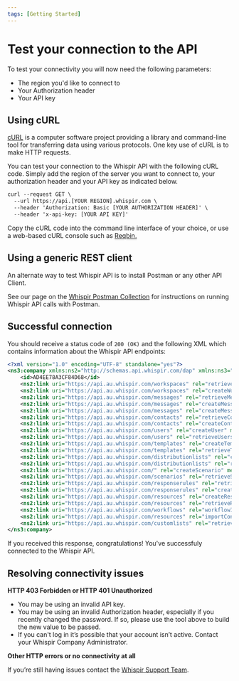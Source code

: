 ```yaml
---
tags: [Getting Started]
---
```


# Test your connection to the API

To test your connectivity you will now need the following parameters:

- The region you'd like to connect to
- Your Authorization header
- Your API key

## Using cURL

[cURL](https://en.wikipedia.org/wiki/CURL) is a computer software project providing a library and command-line tool for transferring data using various protocols. One key use of cURL is to make HTTP requests.

You can test your connection to the Whispir API with the following cURL code. Simply add the region of the server you want to connect to, your authorization header and your API key as indicated below. 

```html
curl --request GET \
  --url https://api.[YOUR REGION].whispir.com \
  --header 'Authorization: Basic [YOUR AUTHORIZATION HEADER]' \
  --header 'x-api-key: [YOUR API KEY]'
```
Copy the cURL code into the command line interface of your choice, or use a web-based cURL console such as [Reqbin.](https://reqbin.com/curl)

## Using a generic REST client

An alternate way to test Whispir API is to install Postman or any other API Client.

See our page on the [Whispir Postman Collection](Whispir-API-Postman-Collection.md) for instructions on running Whispir API calls with Postman.

## Successful connection

You should receive a status code of `200 (OK)` and the following XML which contains information about the Whispir API endpoints:

```xml
<?xml version="1.0" encoding="UTF-8" standalone="yes"?>
<ns3:company xmlns:ns2="http://schemas.api.whispir.com/dap" xmlns:ns3="http://schemas.api.whispir.com">
    <id>AD4EE78A3CF84D68</id>
    <ns2:link uri="https://api.au.whispir.com/workspaces" rel="retrieveWorkspaces" method="GET"/>
    <ns2:link uri="https://api.au.whispir.com/workspaces" rel="createWorkspaces" method="POST" type="application/vnd.whispir.workspace-v1+xml,application/vnd.whispir.workspace-v1+json"/>
    <ns2:link uri="https://api.au.whispir.com/messages" rel="retrieveMessage" method="GET"/>
    <ns2:link uri="https://api.au.whispir.com/messages" rel="createMessage" method="POST" type="application/vnd.whispir.message-v1+xml,application/vnd.whispir.message-v1+json"/>
    <ns2:link uri="https://api.au.whispir.com/messages" rel="createMessage" method="POST" type="application/vnd.whispir.bulkmessage-v1+xml,application/vnd.whispir.bulkmessage-v1+json"/>
    <ns2:link uri="https://api.au.whispir.com/contacts" rel="retrieveContacts" method="GET"/>
    <ns2:link uri="https://api.au.whispir.com/contacts" rel="createContact" method="POST" type="application/vnd.whispir.contact-v1+xml,application/vnd.whispir.contact-v1+json"/>
    <ns2:link uri="https://api.au.whispir.com/users" rel="createUser" method="POST" type="application/vnd.whispir.user-v1+xml,application/vnd.whispir.user-v1+json"/>
    <ns2:link uri="https://api.au.whispir.com/users" rel="retrieveUsers" method="GET"/>
    <ns2:link uri="https://api.au.whispir.com/templates" rel="createTemplate" method="POST" type="application/vnd.whispir.template-v1+xml,application/vnd.whispir.template-v1+json"/>
    <ns2:link uri="https://api.au.whispir.com/templates" rel="retrieveTemplates" method="GET"/>
    <ns2:link uri="https://api.au.whispir.com/distributionlists" rel="createDistList" method="POST" type="application/vnd.whispir.distributionlist-v1+xml,application/vnd.whispir.distributionlist-v1+json"/>
    <ns2:link uri="https://api.au.whispir.com/distributionlists" rel="retrieveDistLists" method="GET"/>
    <ns2:link uri="https://api.au.whispir.com/" rel="createScenario" method="POST" type="application/vnd.whispir.scenario-v1+xml,application/vnd.whispir.scenario-v1+json"/>
    <ns2:link uri="https://api.au.whispir.com/scenarios" rel="retrieveScenarios" method="GET"/>
    <ns2:link uri="https://api.au.whispir.com/responserules" rel="retrieveResponseRules" method="GET"/>
    <ns2:link uri="https://api.au.whispir.com/responserules" rel="createResponseRule" method="POST" type="application/vnd.whispir.responserule-v1+xml,application/vnd.whispir.responserule-v1+json"/>
    <ns2:link uri="https://api.au.whispir.com/resources" rel="createResource" method="POST" type="application/vnd.whispir.resource-v1+xml,application/vnd.whispir.resource-v1+json"/>
    <ns2:link uri="https://api.au.whispir.com/resources" rel="retrieveResources" method="GET"/>
    <ns2:link uri="https://api.au.whispir.com/workflows" rel="workflowInvoke" method="POST" type="application/vnd.whispir.workflow-v1+xml,application/vnd.whispir.workflow-v1+json"/>
    <ns2:link uri="https://api.au.whispir.com/resources" rel="importContacts" method="POST" type="application/vnd.whispir.importcontact-v1+xml,application/vnd.whispir.importcontact-v1+json"/>
    <ns2:link uri="https://api.au.whispir.com/customlists" rel="retrieveResources" method="GET"/>
</ns3:company>
```

If you received this response, congratulations! You've successfuly connected to the Whispir API.

## Resolving connectivity issues

**HTTP 403 Forbidden or HTTP 401 Unauthorized**
- You may be using an invalid API key.
- You may be using an invalid Authorization header, especially if you recently changed the password. If so, please use the tool above to build the new value to be passed.
- If you can't log in it’s possible that your account isn’t active. Contact your Whispir Company Administrator.

**Other HTTP errors or no connectivity at all**

If you’re still having issues contact the [Whispir Support Team](mailto:'support@whispir.com').


